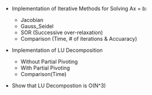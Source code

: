 - Implementation of Iterative Methods for Solving Ax = b:
    - Jacobian
    - Gauss_Seidel
    - SOR (Successive over-relaxation)
    - Comparison (Time, # of iterations & Accuaracy)
    
- Implementation of LU Decomposition
    - Without Partial Pivoting
    - With Partial Pivoting
    - Comparison(Time)

- Show that LU Decompostion is O(N^3)
  
